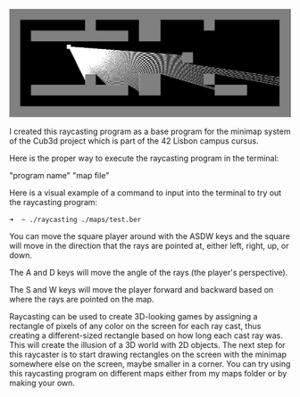 ![Raycasting](./sprites/raycaster.png)

I created this raycasting program as a base program for the minimap system of the Cub3d project which is part of the 42 Lisbon campus cursus.

Here is the proper way to execute the raycasting program in the terminal:

"program name" "map file"

Here is a visual example of a command to input into the terminal to try out the raycasting program:
```bash
➜  ~ ./raycasting ./maps/test.ber
```
You can move the square player around with the ASDW keys and the square will move in the direction that the rays are pointed at, either left, right, up, or down.

The A and D keys will move the angle of the rays (the player's perspective).

The S and W keys will move the player forward and backward based on where the rays are pointed on the map.

Raycasting can be used to create 3D-looking games by assigning a rectangle of pixels of any color on the screen for each ray cast, thus creating a different-sized rectangle based on how long each cast ray was. This will create the illusion of a 3D world with 2D objects. The next step for this raycaster is to start drawing rectangles on the screen with the minimap somewhere else on the screen, maybe smaller in a corner.
You can try using this raycasting program on different maps either from my maps folder or by making your own.
